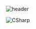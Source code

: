 ![header](https://capsule-render.vercel.app/api?type=waving&color=auto&height=300&section=header&text=Jun&fontSize=90&animation=fadeIn&fontAlignY=38&desc=Welcome!&descAlignY=51&descAlign=62)

<!--
**khome7/khome7** is a ✨ _special_ ✨ repository because its `README.md` (this file) appears on your GitHub profile.

Here are some ideas to get you started:

- 🔭 I’m currently working on ...
- 🌱 I’m currently learning ...
- 👯 I’m looking to collaborate on ...
- 🤔 I’m looking for help with ...
- 💬 Ask me about ...
- 📫 How to reach me: ...
- 😄 Pronouns: ...
- ⚡ Fun fact: ...
-->
![CSharp](https://img.shields.io/badge/CSharp-#239120?style=flat-square&logo=CSharp&logoColor=blue)
